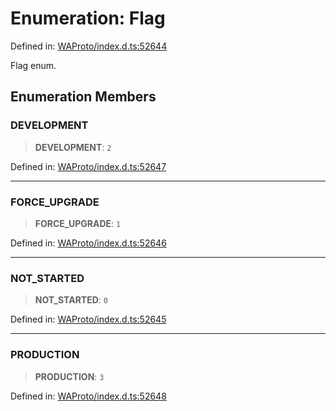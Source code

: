 # Enumeration: Flag

Defined in: [WAProto/index.d.ts:52644](https://github.com/Fokusdotid/bail/blob/3bd64a6fd6e8fc52d3ec9ba842534bed26103555/WAProto/index.d.ts#L52644)

Flag enum.

## Enumeration Members

### DEVELOPMENT

> **DEVELOPMENT**: `2`

Defined in: [WAProto/index.d.ts:52647](https://github.com/Fokusdotid/bail/blob/3bd64a6fd6e8fc52d3ec9ba842534bed26103555/WAProto/index.d.ts#L52647)

***

### FORCE\_UPGRADE

> **FORCE\_UPGRADE**: `1`

Defined in: [WAProto/index.d.ts:52646](https://github.com/Fokusdotid/bail/blob/3bd64a6fd6e8fc52d3ec9ba842534bed26103555/WAProto/index.d.ts#L52646)

***

### NOT\_STARTED

> **NOT\_STARTED**: `0`

Defined in: [WAProto/index.d.ts:52645](https://github.com/Fokusdotid/bail/blob/3bd64a6fd6e8fc52d3ec9ba842534bed26103555/WAProto/index.d.ts#L52645)

***

### PRODUCTION

> **PRODUCTION**: `3`

Defined in: [WAProto/index.d.ts:52648](https://github.com/Fokusdotid/bail/blob/3bd64a6fd6e8fc52d3ec9ba842534bed26103555/WAProto/index.d.ts#L52648)
